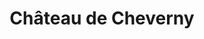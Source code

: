 ---
guid: "5b36a04490a6"
title: "Château de Cheverny"
latlng: "47.500202, 1.457951"
videoId: "8Sa1s8IIPaM" 
---